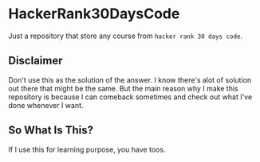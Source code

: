 # HackerRank30DaysCode

Just a repository that store any course from `hacker rank 30 days code`.

## Disclaimer

Don't use this as the solution of the answer. I know there's alot of solution out there that might be the same. But the main reason why I make this repository is because I can comeback sometimes and check out what I've done whenever I want.

## So What Is This?

If I use this for learning purpose, you have toos.
